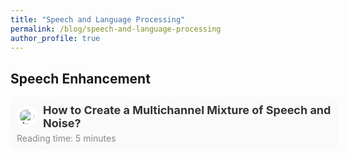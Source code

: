 ```yaml
---
title: "Speech and Language Processing"
permalink: /blog/speech-and-language-processing
author_profile: true
---
```


## Speech Enhancement

<div style="width: 100%; background-color: #fafafa; border-radius: 8px; padding: 10px; margin-top: 15px; display: flex; flex-direction: column; align-items: flex-start;">
  <a href="{{ site.baseurl }}/blog/speech-and-language-processing/creating-a-mixture" 
     style="text-decoration: none; color: inherit; display: flex; align-items: center; width: 100%;">
    <img src="{{ site.baseurl }}/files/blog/speech-and-language-processing-.jpg" alt="Article Icon" style="width: 24px; height: 24px; margin-right: 10px; border-radius: 50%; background-color: #fff; padding: 4px;">
    <span style="font-size: 18px; font-weight: bold; color: #333;">How to Create a Multichannel Mixture of Speech and Noise?</span>
  </a>
  <div style="font-size: 14px; color: #888; margin-top: 5px;">Reading time: 5 minutes</div>
</div>
